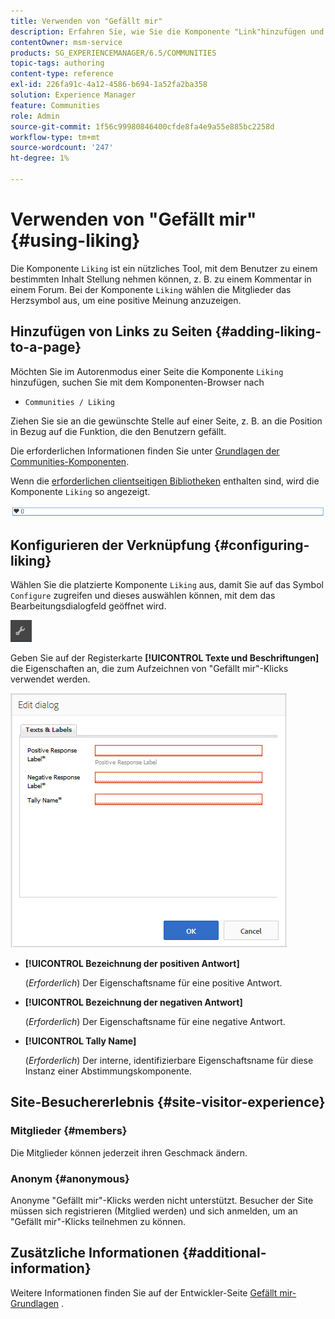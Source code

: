 ```yaml
---
title: Verwenden von "Gefällt mir"
description: Erfahren Sie, wie Sie die Komponente "Link"hinzufügen und konfigurieren, damit Benutzer eine Meinung zu einem bestimmten Inhaltselement, z. B. zu einem Kommentar, äußern können.
contentOwner: msm-service
products: SG_EXPERIENCEMANAGER/6.5/COMMUNITIES
topic-tags: authoring
content-type: reference
exl-id: 226fa91c-4a12-4586-b694-1a52fa2ba358
solution: Experience Manager
feature: Communities
role: Admin
source-git-commit: 1f56c99980846400cfde8fa4e9a55e885bc2258d
workflow-type: tm+mt
source-wordcount: '247'
ht-degree: 1%

---
```


# Verwenden von &quot;Gefällt mir&quot; {#using-liking}

Die Komponente `Liking` ist ein nützliches Tool, mit dem Benutzer zu einem bestimmten Inhalt Stellung nehmen können, z. B. zu einem Kommentar in einem Forum. Bei der Komponente `Liking` wählen die Mitglieder das Herzsymbol aus, um eine positive Meinung anzuzeigen.

## Hinzufügen von Links zu Seiten {#adding-liking-to-a-page}

Möchten Sie im Autorenmodus einer Seite die Komponente `Liking` hinzufügen, suchen Sie mit dem Komponenten-Browser nach

* `Communities / Liking`

Ziehen Sie sie an die gewünschte Stelle auf einer Seite, z. B. an die Position in Bezug auf die Funktion, die den Benutzern gefällt.

Die erforderlichen Informationen finden Sie unter [Grundlagen der Communities-Komponenten](basics.md).

Wenn die [ erforderlichen clientseitigen Bibliotheken](essentials-liking.md#essentials-for-client-side) enthalten sind, wird die Komponente `Liking` so angezeigt.

![liking-component](assets/liking-component.png)

## Konfigurieren der Verknüpfung {#configuring-liking}

Wählen Sie die platzierte Komponente `Liking` aus, damit Sie auf das Symbol `Configure` zugreifen und dieses auswählen können, mit dem das Bearbeitungsdialogfeld geöffnet wird.

![configure-new](assets/configure-new.png)

Geben Sie auf der Registerkarte **[!UICONTROL Texte und Beschriftungen]** die Eigenschaften an, die zum Aufzeichnen von &quot;Gefällt mir&quot;-Klicks verwendet werden.

![configure-liking](assets/configure-liking.png)

* **[!UICONTROL Bezeichnung der positiven Antwort]**

  (*Erforderlich*) Der Eigenschaftsname für eine positive Antwort.

* **[!UICONTROL Bezeichnung der negativen Antwort]**

  (*Erforderlich*) Der Eigenschaftsname für eine negative Antwort.

* **[!UICONTROL Tally Name]**

  (*Erforderlich*) Der interne, identifizierbare Eigenschaftsname für diese Instanz einer Abstimmungskomponente.

## Site-Besuchererlebnis {#site-visitor-experience}

### Mitglieder {#members}

Die Mitglieder können jederzeit ihren Geschmack ändern.

### Anonym {#anonymous}

Anonyme &quot;Gefällt mir&quot;-Klicks werden nicht unterstützt. Besucher der Site müssen sich registrieren (Mitglied werden) und sich anmelden, um an &quot;Gefällt mir&quot;-Klicks teilnehmen zu können.

## Zusätzliche Informationen {#additional-information}

Weitere Informationen finden Sie auf der Entwickler-Seite [Gefällt mir-Grundlagen](essentials-liking.md) .
